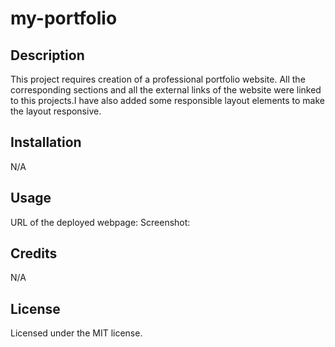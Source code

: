 # my-portfolio

## Description
This project requires creation of a professional portfolio website.
All the corresponding sections and all the external links of the website were linked to this projects.I have also added some responsible layout elements to make the layout responsive.


## Installation
N/A

## Usage
 URL of the deployed webpage:
 Screenshot: 




## Credits
N/A

## License
Licensed under the MIT license.

